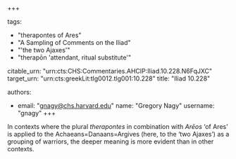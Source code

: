 +++

tags:
- "therapontes of Ares"
- "A Sampling of Comments on the Iliad"
- "&#39;the two Ajaxes&#39;"
- "therapōn &#39;attendant, ritual substitute&#39;"

citable_urn: "urn:cts:CHS:Commentaries.AHCIP:Iliad.10.228.N6FqJXC"
target_urn: "urn:cts:greekLit:tlg0012.tlg001:10.228"
title: "Iliad 10.228"

authors:
- email: "gnagy@chs.harvard.edu"
  name: "Gregory Nagy"
  username: "gnagy"
+++

<p>In contexts where the plural <em>therapontes</em> in combination with <em>Arēos</em> ‘of Ares’ is applied to the Achaeans=Danaans=Argives (here, to the ‘two Ajaxes’) as a grouping of warriors, the deeper meaning is more evident than in other contexts.  </p>